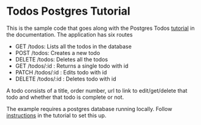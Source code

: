 # Todos Postgres Tutorial

This is the sample code that goes along with the Postgres Todos [tutorial](https://hummingbird-project.github.io/hummingbird-docs/2.0/tutorials/todos) in the documentation. The application has six routes

- GET /todos: Lists all the todos in the database
- POST /todos: Creates a new todo
- DELETE /todos: Deletes all the todos
- GET /todos/:id : Returns a single todo with id
- PATCH /todos/:id : Edits todo with id
- DELETE /todos/:id : Deletes todo with id

A todo consists of a title, order number, url to link to edit/get/delete that todo and whether that todo is complete or not.

The example requires a postgres database running locally. Follow [instructions](https://hummingbird-project.github.io/hummingbird-docs/2.0/tutorials/hummingbird/todos-4-postgres) in the tutorial to set this up.